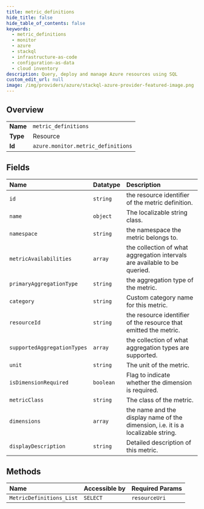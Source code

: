 ```yaml
---
title: metric_definitions
hide_title: false
hide_table_of_contents: false
keywords:
  - metric_definitions
  - monitor
  - azure    
  - stackql
  - infrastructure-as-code
  - configuration-as-data
  - cloud inventory
description: Query, deploy and manage Azure resources using SQL
custom_edit_url: null
image: /img/providers/azure/stackql-azure-provider-featured-image.png
---
```

  
    

## Overview
<table><tbody>
<tr><td><b>Name</b></td><td><code>metric_definitions</code></td></tr>
<tr><td><b>Type</b></td><td>Resource</td></tr>
<tr><td><b>Id</b></td><td><code>azure.monitor.metric_definitions</code></td></tr>
</tbody></table>

## Fields
| Name | Datatype | Description |
|:-----|:---------|:------------|
| `id` | `string` | the resource identifier of the metric definition. |
| `name` | `object` | The localizable string class. |
| `namespace` | `string` | the namespace the metric belongs to. |
| `metricAvailabilities` | `array` | the collection of what aggregation intervals are available to be queried. |
| `primaryAggregationType` | `string` | the aggregation type of the metric. |
| `category` | `string` | Custom category name for this metric. |
| `resourceId` | `string` | the resource identifier of the resource that emitted the metric. |
| `supportedAggregationTypes` | `array` | the collection of what aggregation types are supported. |
| `unit` | `string` | The unit of the metric. |
| `isDimensionRequired` | `boolean` | Flag to indicate whether the dimension is required. |
| `metricClass` | `string` | The class of the metric. |
| `dimensions` | `array` | the name and the display name of the dimension, i.e. it is a localizable string. |
| `displayDescription` | `string` | Detailed description of this metric. |
## Methods
| Name | Accessible by | Required Params |
|:-----|:--------------|:----------------|
| `MetricDefinitions_List` | `SELECT` | `resourceUri` |
